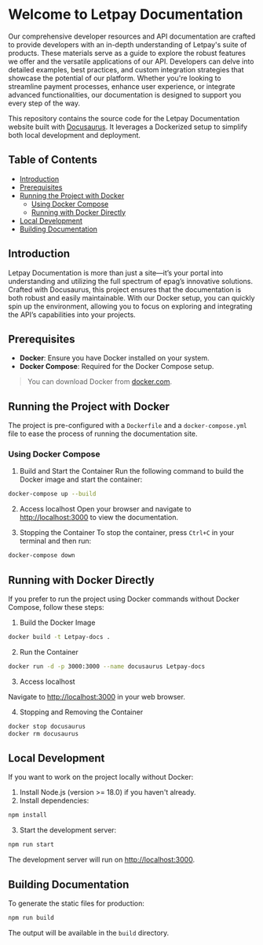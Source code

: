 # Welcome to **Letpay Documentation**

Our comprehensive developer resources and API documentation are crafted to provide developers with an in-depth understanding of Letpay's suite of products. These materials serve as a guide to explore the robust features we offer and the versatile applications of our API. Developers can delve into detailed examples, best practices, and custom integration strategies that showcase the potential of our platform. Whether you're looking to streamline payment processes, enhance user experience, or integrate advanced functionalities, our documentation is designed to support you every step of the way.

This repository contains the source code for the Letpay Documentation website built with [Docusaurus](https://docusaurus.io/). It leverages a Dockerized setup to simplify both local development and deployment.

## Table of Contents

- [Introduction](#introduction)
- [Prerequisites](#prerequisites)
- [Running the Project with Docker](#running-the-project-with-docker)
  - [Using Docker Compose](#using-docker-compose)
  - [Running with Docker Directly](#running-with-docker-directly)
- [Local Development](#local-development)
- [Building Documentation](#building-documentation)

## Introduction

Letpay Documentation is more than just a site—it’s your portal into understanding and utilizing the full spectrum of epag’s innovative solutions. Crafted with Docusaurus, this project ensures that the documentation is both robust and easily maintainable. With our Docker setup, you can quickly spin up the environment, allowing you to focus on exploring and integrating the API’s capabilities into your projects.

## Prerequisites

- **Docker**: Ensure you have Docker installed on your system.
- **Docker Compose**: Required for the Docker Compose setup.

> You can download Docker from [docker.com](https://www.docker.com/).

## Running the Project with Docker

The project is pre-configured with a `Dockerfile` and a `docker-compose.yml` file to ease the process of running the documentation site.

### Using Docker Compose

1. Build and Start the Container
Run the following command to build the Docker image and start the container:

```bash
docker-compose up --build
```

2. Access localhost
Open your browser and navigate to [http://localhost:3000](http://localhost:3000) to view the documentation.

3. Stopping the Container
To stop the container, press `Ctrl+C` in your terminal and then run:

```bash
docker-compose down
```

## Running with Docker Directly

If you prefer to run the project using Docker commands without Docker Compose, follow these steps:

1. Build the Docker Image

```bash
docker build -t Letpay-docs .
```

2. Run the Container
```bash
docker run -d -p 3000:3000 --name docusaurus Letpay-docs
```

3. Access localhost

Navigate to [http://localhost:3000](http://localhost:3000) in your web browser.

4. Stopping and Removing the Container
```bash
docker stop docusaurus
docker rm docusaurus
```

## Local Development

If you want to work on the project locally without Docker:

1. Install Node.js (version >= 18.0) if you haven't already.
2. Install dependencies:
```bash
npm install
```
3. Start the development server:
```bash
npm run start
```

The development server will run on [http://localhost:3000](http://localhost:3000).

## Building Documentation

To generate the static files for production:
```bash
npm run build
```
The output will be available in the `build` directory.